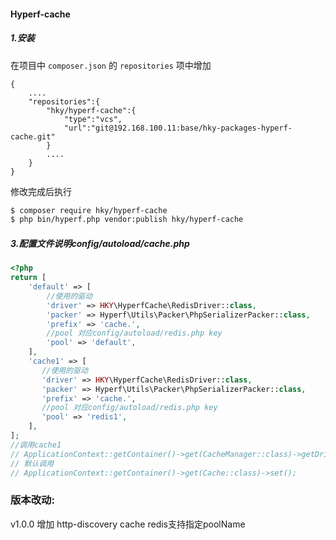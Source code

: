#### Hyperf-cache

##### 1.安装
在项目中 `composer.json` 的 `repositories` 项中增加
``` 
{
    ....
    "repositories":{
        "hky/hyperf-cache":{
            "type":"vcs",
            "url":"git@192.168.100.11:base/hky-packages-hyperf-cache.git"
        }
        ....
    }
}
```
修改完成后执行 
```bash
$ composer require hky/hyperf-cache
$ php bin/hyperf.php vendor:publish hky/hyperf-cache
```
##### 3.配置文件说明config/autoload/cache.php
```php
<?php
return [
    'default' => [
        //使用的驱动
        'driver' => HKY\HyperfCache\RedisDriver::class,
        'packer' => Hyperf\Utils\Packer\PhpSerializerPacker::class,
        'prefix' => 'cache.',
        //pool 对应config/autoload/redis.php key
        'pool' => 'default',
    ],
    'cache1' => [
       //使用的驱动
       'driver' => HKY\HyperfCache\RedisDriver::class,
       'packer' => Hyperf\Utils\Packer\PhpSerializerPacker::class,
       'prefix' => 'cache.',
       //pool 对应config/autoload/redis.php key
       'pool' => 'redis1',
    ],
];
//调用cache1
// ApplicationContext::getContainer()->get(CacheManager::class)->getDriver('cache1')->set();
// 默认调用
// ApplicationContext::getContainer()->get(Cache::class)->set();
```
### 版本改动:
v1.0.0   增加 http-discovery cache redis支持指定poolName
